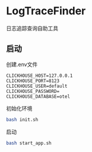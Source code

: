 # LogTraceFinder

日志追踪查询自助工具

## 启动

创建.env文件

```env
CLICKHOUSE_HOST=127.0.0.1
CLICKHOUSE_PORT=8123
CLICKHOUSE_USER=default
CLICKHOUSE_PASSWORD=
CLICKHOUSE_DATABASE=otel
```

初始化环境

```bash
bash init.sh
```

启动

```bash
bash start_app.sh
```
